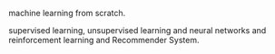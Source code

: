 machine learning from scratch.

supervised learning, unsupervised learning and neural networks and reinforcement learning and Recommender System.



